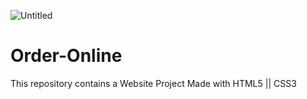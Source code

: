 ![Untitled](https://user-images.githubusercontent.com/71043611/116810073-469eff00-ab5f-11eb-9e2d-690b99448707.png)
# Order-Online

This repository contains a Website Project Made with HTML5 || CSS3

